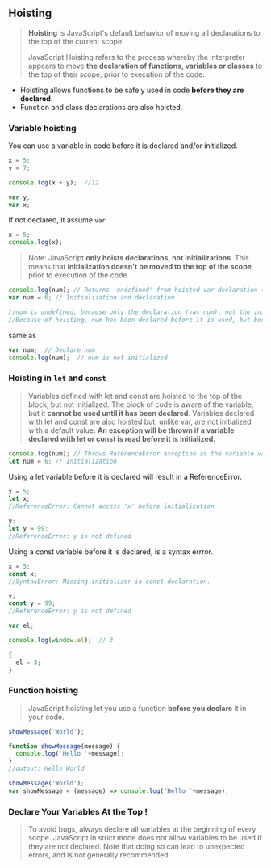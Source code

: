 ## Hoisting
> **Hoisting** is JavaScript's default behavior of moving all declarations to the top of the current scope. 
> 
> JavaScript Hoisting refers to the process whereby the interpreter appears to move **the declaration of functions, variables or classes** to the top of their scope, prior to execution of the code.

- Hoisting allows functions to be safely used in code **before they are declared**.
- Function and class declarations are also hoisted.

### Variable hoisting
You can use a variable in code before it is declared and/or initialized.

```js
x = 5; 
y = 7;

console.log(x + y);  //12

var y;
var x;
```

If not declared, it assume `var`
```js
x = 5;
console.log(x);
```

> Note: JavaScript **only hoists declarations, not initializations**. This means that **initialization doesn't be moved to the top of the scope**, prior to execution of the code.

```js
console.log(num); // Returns 'undefined' from hoisted var declaration (not 6)
var num = 6; // Initialization and declaration.

//num is undefined, because only the declaration (var num), not the initialization (=6) is hoisted to the top.
//Because of hoisting, num has been declared before it is used, but because initializations are not hoisted, the value of num is undefined.
```
same as 
```js
var num;  // Declare num
console.log(num);  // num is not initialized
```

### Hoisting in `let` and `const`
> Variables defined with let and const are hoisted to the top of the block, but not initialized.
The block of code is aware of the variable, but it **cannot be used until it has been declared**. Variables declared with let and const are also hoisted but, unlike var, are not initialized with a default value. **An exception will be thrown if a variable declared with let or const is read before it is initialized.**

```js
console.log(num); // Throws ReferenceError exception as the variable value is uninitialized
let num = 6; // Initialization
```

Using a let variable before it is declared will result in a ReferenceError.
```js
x = 5;
let x;
//ReferenceError: Cannot access 'x' before initialization

y;
let y = 99;
//ReferenceError: y is not defined
```
Using a const variable before it is declared, is a syntax errror.
```js
x = 5;
const x;
//SyntaxError: Missing initializer in const declaration.

y;
const y = 99;
//ReferenceError: y is not defined
```

```js
var el;

console.log(window.el);  // 3

{
  el = 3;
}
```

### Function hoisting
> JavaScript hoisting let you use a function **before you declare** it in your code.

```js
showMessage('World');

function showMessage(message) {
  console.log('Hello '+message);
}
//output: Hello World
```

```js
showMessage('World');
var showMessage = (message) => console.log('Hello '+message);

```

### Declare Your Variables At the Top !
> To avoid bugs, always declare all variables at the beginning of every scope. JavaScript in strict mode does not allow variables to be used if they are not declared. Note that doing so can lead to unexpected errors, and is not generally recommended.




